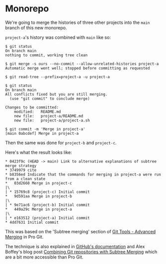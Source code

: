 # Monorepo

We're going to merge the histories of three other projects into the `main`
branch of this new monorepo.

`project-a`'s history was combined with `main` like so:

```
$ git status
On branch main
nothing to commit, working tree clean

$ git merge -s ours --no-commit --allow-unrelated-histories project-a 
Automatic merge went well; stopped before committing as requested

$ git read-tree --prefix=project-a -u project-a

$ git status
On branch main
All conflicts fixed but you are still merging.
  (use "git commit" to conclude merge)

Changes to be committed:
	modified:   README.md
	new file:   project-a/README.md
	new file:   project-a/project-a.sh

$ git commit -m 'Merge in project-a'
[main 0abcdef] Merge in project-a
```

Then the same was done for `project-b` and `project-c`.

Here's what the result looks like:

```
* 0423f9c (HEAD -> main) Link to alternative explanations of subtree merge strategy
* 3749979 cite
* b8356ed Indicate that the commands for merging in project-a were run from a clean state
*   03d2660 Merge in project-c
|\  
| * 15769c8 (project-c) Initial commit
*   9d591aa Merge in project-b
|\  
| * 9e71ac6 (project-b) Initial commit
*   449a29c Merge in project-a
|\  
| * e163512 (project-a) Initial commit
* 4dd7631 Initial commit
```

This was based on the 'Subtree merging' section of [Git Tools - Advanced
Merging](https://git-scm.com/book/en/v2/Git-Tools-Advanced-Merging) in Pro Git.

The technique is also explained in [GitHub's
documentation](https://docs.github.com/en/get-started/using-git/about-git-subtree-merges)
and Alex Boffey's blog post [Combining Git repositories with Subtree
Merging](https://alexboffey.co.uk/blog/combining-git-repositories-using-subtree-merging/)
which are a bit more accessible than Pro Git.
